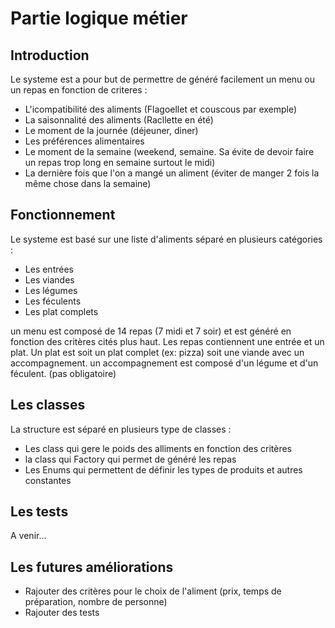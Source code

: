 # Partie logique métier

## Introduction
Le systeme est a pour but de permettre de généré facilement un menu ou un repas en fonction de criteres :
- L'icompatibilité des aliments (Flagoellet et couscous par exemple)
- La saisonnalité des aliments (Racllette en été)
- Le moment de la journée (déjeuner, diner)
- Les préférences alimentaires
- Le moment de la semaine (weekend, semaine. Sa évite de devoir faire un repas trop long en semaine surtout le midi)
- La dernière fois que l'on a mangé un aliment (éviter de manger 2 fois la même chose dans la semaine)

## Fonctionnement
Le systeme est basé sur une liste d'aliments séparé en plusieurs catégories :
- Les entrées
- Les viandes
- Les légumes
- Les féculents
- Les plat complets


un menu est composé de 14 repas (7 midi et 7 soir) et est généré en fonction des critères cités plus haut.
Les repas contiennent une entrée et un plat.
Un plat est soit un plat complet (ex: pizza) soit une viande avec un accompagnement.
un accompagnement est composé d'un légume et d'un féculent. (pas obligatoire)


## Les classes
La structure est séparé en plusieurs type de classes :
- Les class qui gere le poids des alliments en fonction des critères
- la class qui Factory qui permet de généré les repas
- Les Enums qui permettent de définir les types de produits et autres constantes

## Les tests
A venir...

## Les futures améliorations
- Rajouter des critères pour le choix de l'aliment (prix, temps de préparation, nombre de personne)
- Rajouter des tests
